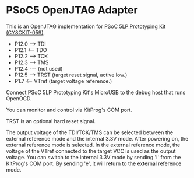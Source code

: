 # PSoC5 OpenJTAG Adapter

This is an OpenJTAG implementation for [PSoC 5LP Prototyping Kit (CY8CKIT-059)](http://japan.cypress.com/?rid=108038).

- P12.0 --> TDI
- P12.1 <-- TDO
- P12.2 --> TCK
- P12.3 --> TMS
- P12.4 --- (not used)
- P12.5 --> TRST (target reset signal, active low.)
- P1.7  <-- VTref (target voltage reference.)

Connect PSoC 5LP Prototyping Kit's MicroUSB to the debug host that runs OpenOCD.

You can monitor and control via KitProg's COM port.

TRST is an optional hard reset signal.

The output voltage of the TDI/TCK/TMS can be selected between the external reference mode and the internal 3.3V mode. After powering on, the external reference mode is selected. In the external reference mode, the voltage of the VTref connected to the target VCC is used as the output voltage. You can switch to the internal 3.3V mode by sending 'i' from the KitProg's COM port. By sending 'e', it will return to the external reference mode.
